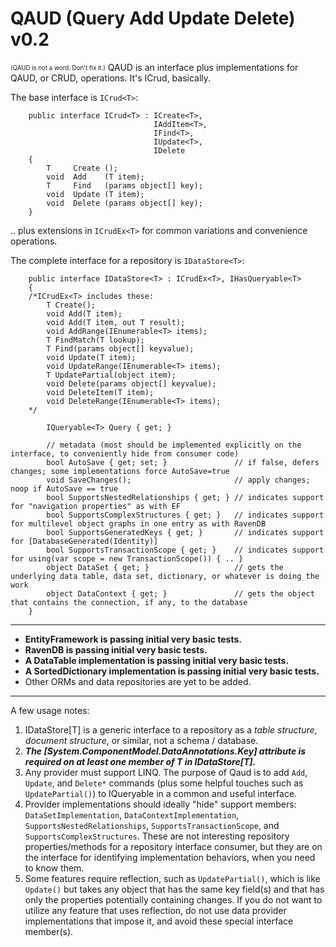 QAUD (Query Add Update Delete) v0.2
==================================
<sub><sup>(QAUD is not a word. Don't fix it.)</sup></sub>
QAUD is an interface plus implementations for QAUD, or CRUD, operations. It's ICrud, basically.

The base interface is `ICrud<T>`:

        public interface ICrud<T> : ICreate<T>, 
                                    IAddItem<T>, 
                                    IFind<T>, 
                                    IUpdate<T>, 
                                    IDelete
        {
            T     Create ();
            void  Add    (T item);
            T     Find   (params object[] key);
            void  Update (T item);
            void  Delete (params object[] key);
        }

.. plus extensions in `ICrudEx<T>` for common variations and convenience operations.

The complete interface for a repository is `IDataStore<T>`:

        public interface IDataStore<T> : ICrudEx<T>, IHasQueryable<T>
        {
        /*ICrudEx<T> includes these:
            T Create();
            void Add(T item);
            void Add(T item, out T result);
            void AddRange(IEnumerable<T> items);
            T FindMatch(T lookup);
            T Find(params object[] keyvalue);
            void Update(T item);
            void UpdateRange(IEnumerable<T> items);
            T UpdatePartial(object item);
            void Delete(params object[] keyvalue);
            void DeleteItem(T item);
            void DeleteRange(IEnumerable<T> items);
        */

            IQueryable<T> Query { get; }
            
            // metadata (most should be implemented explicitly on the interface, to conveniently hide from consumer code)
            bool AutoSave { get; set; }               // if false, defers changes; some implementations force AutoSave=true
            void SaveChanges();                       // apply changes; noop if AutoSave == true
            bool SupportsNestedRelationships { get; } // indicates support for "navigation properties" as with EF
            bool SupportsComplexStructures { get; }   // indicates support for multilevel object graphs in one entry as with RavenDB
            bool SupportsGeneratedKeys { get; }       // indicates support for [DatabaseGenerated(Identity)] 
            bool SupportsTransactionScope { get; }    // indicates support for using(var scope = new TransactionScope()) { .. }
            object DataSet { get; }                   // gets the underlying data table, data set, dictionary, or whatever is doing the work
            object DataContext { get; }               // gets the object that contains the connection, if any, to the database
        }

---

* **EntityFramework is passing initial very basic tests.**
* **RavenDB is passing initial very basic tests.**
* **A DataTable implementation is passing initial very basic tests.**
* **A SortedDictionary implementation is passing initial very basic tests.**
* Other ORMs and data repositories are yet to be added.

_____

A few usage notes:

1. IDataStore[T] is a generic interface to a repository as a *table structure*, *document structure*, or similar, not a schema / database.
2. ***The [System.ComponentModel.DataAnnotations.Key] attribute is required on at least one member of T in IDataStore[T].***
3. Any provider must support LINQ. The purpose of Qaud is to add `Add`, `Update`, and `Delete*` commands (plus some helpful touches such as `UpdatePartial()`) to IQueryable in a common and useful interface.
4. Provider implementations should ideally "hide" support members: `DataSetImplementation`, `DataContextImplementation`, `SupportsNestedRelationships`, `SupportsTransactionScope`, and `SupportsComplexStructures`. These are not interesting repository properties/methods for a repository interface consumer, but they are on the interface for identifying implementation behaviors, when you need to know them.
5. Some features require reflection, such as `UpdatePartial()`, which is like `Update()` but takes any object that has the same key field(s) and that has only the properties potentially containing changes. If you do not want to utilize any feature that uses reflection, do not use data provider implementations that impose it, and avoid these special interface member(s).
